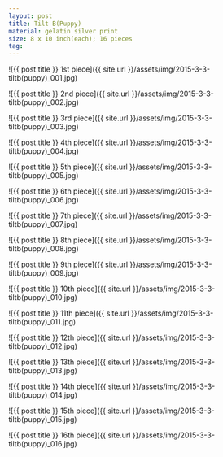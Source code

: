 ```yaml
---
layout: post
title: Tilt B(Puppy)
material: gelatin silver print
size: 8 x 10 inch(each); 16 pieces
tag:
---
```



![{{ post.title }} 1st piece]({{ site.url }}/assets/img/2015-3-3-tiltb(puppy)_001.jpg)

![{{ post.title }} 2nd piece]({{ site.url }}/assets/img/2015-3-3-tiltb(puppy)_002.jpg)

![{{ post.title }} 3rd piece]({{ site.url }}/assets/img/2015-3-3-tiltb(puppy)_003.jpg)

![{{ post.title }} 4th piece]({{ site.url }}/assets/img/2015-3-3-tiltb(puppy)_004.jpg)

![{{ post.title }} 5th piece]({{ site.url }}/assets/img/2015-3-3-tiltb(puppy)_005.jpg)

![{{ post.title }} 6th piece]({{ site.url }}/assets/img/2015-3-3-tiltb(puppy)_006.jpg)

![{{ post.title }} 7th piece]({{ site.url }}/assets/img/2015-3-3-tiltb(puppy)_007.jpg)

![{{ post.title }} 8th piece]({{ site.url }}/assets/img/2015-3-3-tiltb(puppy)_008.jpg)

![{{ post.title }} 9th piece]({{ site.url }}/assets/img/2015-3-3-tiltb(puppy)_009.jpg)

![{{ post.title }} 10th piece]({{ site.url }}/assets/img/2015-3-3-tiltb(puppy)_010.jpg)

![{{ post.title }} 11th piece]({{ site.url }}/assets/img/2015-3-3-tiltb(puppy)_011.jpg)

![{{ post.title }} 12th piece]({{ site.url }}/assets/img/2015-3-3-tiltb(puppy)_012.jpg)

![{{ post.title }} 13th piece]({{ site.url }}/assets/img/2015-3-3-tiltb(puppy)_013.jpg)

![{{ post.title }} 14th piece]({{ site.url }}/assets/img/2015-3-3-tiltb(puppy)_014.jpg)

![{{ post.title }} 15th piece]({{ site.url }}/assets/img/2015-3-3-tiltb(puppy)_015.jpg)

![{{ post.title }} 16th piece]({{ site.url }}/assets/img/2015-3-3-tiltb(puppy)_016.jpg)
